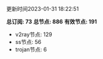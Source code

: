 更新时间2023-01-31 18:22:51

**总订阅: 73**
**总节点: 886**
**有效节点: 191**
- v2ray节点: 129
- ss节点: 56
- trojan节点: 6
